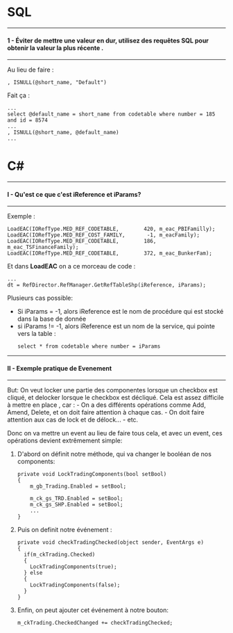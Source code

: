 # SQL
***
#### 1 - Éviter de mettre une valeur en dur, utilisez des requêtes SQL pour obtenir la valeur la plus récente .
***
Au lieu de faire : 
````
, ISNULL(@short_name, "Default")
````
Fait ça : 
````
...
select @default_name = short_name from codetable where number = 185 and id = 8574
...
, ISNULL(@short_name, @default_name)
...
````

# C#
***
#### I - Qu'est ce que c'est iReference et iParams?
***
Exemple : 
```
LoadEAC(IORefType.MED_REF_CODETABLE,        420, m_eac_PBIFamilly);
LoadEAC(IORefType.MED_REF_COST_FAMILY,       -1, m_eacFamily);
LoadEAC(IORefType.MED_REF_CODETABLE,        186, m_eac_TSFinanceFamily);
LoadEAC(IORefType.MED_REF_CODETABLE,        372, m_eac_BunkerFam);
```
Et dans __LoadEAC__ on a ce morceau de code : 
````
...
dt = RefDirector.RefManager.GetRefTableShp(iReference, iParams);
````
Plusieurs cas possible:
- Si iParams = -1, alors iReference est le nom de procédure qui est stocké dans la base de donnée
- si iParams != -1, alors iReference est un nom de la service, qui pointe vers la table :
    ````
    select * from codetable where number = iParams
    ````

***
#### II - Exemple pratique de Evenement
***
But: On veut locker une partie des componentes lorsque un checkbox est cliqué, et delocker lorsque le checkbox est décliqué. 
    Cela est assez difficile à mettre en place , car :
    - On a des différents opérations comme Add, Amend, Delete, et on doit faire attention à chaque cas.
    - On doit faire attention aux cas de lock et de délock...
    - etc.

Donc on va mettre un event au lieu de faire tous cela, et avec un event, ces opérations devient extrêmement simple:
1. D'abord on définit notre méthode, qui va changer le booléan de nos components:
    ````
    private void LockTradingComponents(bool setBool)
    {
        m_gb_Trading.Enabled = setBool;
    
        m_ck_gs_TRD.Enabled = setBool;
        m_ck_gs_SHP.Enabled = setBool;
        ...
    }
    ````
2. Puis on definit notre événement :
    ````
    private void checkTradingChecked(object sender, EventArgs e)
    {
      if(m_ckTrading.Checked)
      {
        LockTradingComponents(true);
      } else
      {
        LockTradingComponents(false);
      }
    } 
    ````
3. Enfin, on peut ajouter cet événement à notre bouton:
    ````
    m_ckTrading.CheckedChanged += checkTradingChecked;
    ````

